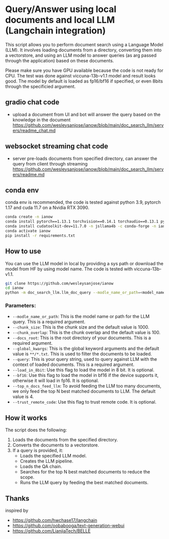 # Query/Answer using local documents and local LLM (Langchain integration)

This script allows you to perform document search using a Language Model (LLM). It involves loading documents from a directory, converting them into a vectorstore, and using an LLM model to answer queries (as arg passed through the application) based on these documents.

Please make sure you have GPU available because the code is not ready for CPU.
The test was done against viccuna-13b-v1.1 model and result looks good. The model by default is loaded as fp16/bf16 if specified, or even 8bits through the specificied argument.

## gradio chat code
- upload a document from UI and bot will answer the query based on the knowledge in the document
https://github.com/wesleysanjose/ianow/blob/main/doc_search_llm/servers/readme_chat.md

## websocket streaming chat code
- server pre-loads documents from specified directory, can answer the query from client through streaming
https://github.com/wesleysanjose/ianow/blob/main/doc_search_llm/servers/readme.md

## conda env
conda env is recommended, the code is tested against python 3.9, pytorch 1.17 and cuda 11.7 on a Nvidia RTX 3090.
```bash
conda create -n ianow
conda install pytorch==1.13.1 torchvision==0.14.1 torchaudio==0.13.1 pytorch-cuda=11.7 -c pytorch -c nvidia -n ianow
conda install cudatoolkit-dev=11.7.0 -n jsllama4b -c conda-forge -n ianow
conda activate ianow
pip install -r requirements.txt
```

## How to use

You can use the LLM model in local by providing a sys path or download the model from HF by using model name. The code is tested with viccuna-13b-v1.1.

```bash
git clone https://github.com/wesleysanjose/ianow
cd ianow
python -m doc_search_llm.llm_doc_query --modle_name_or_path=<model_name_or_path> --docs_root=<docs_root> --query=<query>
```

### Parameters:

- `--modle_name_or_path`: This is the model name or path for the LLM query. This is a required argument.
- `--chunk_size`: This is the chunk size and the default value is 1000.
- `--chunk_overlap`: This is the chunk overlap and the default value is 100.
- `--docs_root`: This is the root directory of your documents. This is a required argument.
- `--global_kwargs`: This is the global keyword arguments and the default value is `**/*.txt`. This is used to filter the documents to be loaded.
- `--query`: This is your query string, used to query against LLM with the context of loaded documents. This is a required argument.
- `--load_in_8bit`: Use this flag to load the model in 8 bit. It is optional.
- `--bf16`: Use this flag to load the model in bf16 if the device supports it, otherwise it will load in fp16. It is optional.
- `--top_n_docs_feed_llm`: To avoid feeding the LLM too many documents, we only feed the top N best matched documents to LLM. The default value is 4.
- `--trust_remote_code`: Use this flag to trust remote code. It is optional.

## How it works

The script does the following:

1. Loads the documents from the specified directory.
2. Converts the documents to a vectorstore.
3. If a query is provided, it:
   - Loads the specified LLM model.
   - Creates the LLM pipeline.
   - Loads the QA chain.
   - Searches for the top N best matched documents to reduce the scope.
   - Runs the LLM query by feeding the best matched documents.

## Thanks
inspired by
- https://github.com/hwchase17/langchain
- https://github.com/oobabooga/text-generation-webui
- https://github.com/LianjiaTech/BELLE

